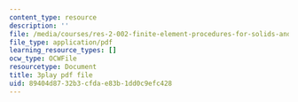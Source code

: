 ```yaml
---
content_type: resource
description: ''
file: /media/courses/res-2-002-finite-element-procedures-for-solids-and-structures-spring-2010/89404d8732b3cfdae83b1dd0c9efc428_Krb1fF2Ycgo.pdf
file_type: application/pdf
learning_resource_types: []
ocw_type: OCWFile
resourcetype: Document
title: 3play pdf file
uid: 89404d87-32b3-cfda-e83b-1dd0c9efc428
---
```

